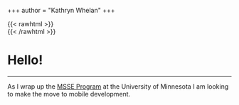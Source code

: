 +++
author = "Kathryn Whelan"
+++

<!--
This file is left intentionally empty by default to be backward compatible with initial theme setup.

Although the theme has advanced a little bit and it now allows to specify the content on the main page (even if the list of posts/articles is not intended).
This can be:
- with the list of posts/articles (default: `mainSections = ["post"]) or
- without the list of posts/articles (by setting `mainSections = [""]`)


-->

{{< rawhtml >}}
<br />
{{< /rawhtml >}}
# Hello!
***

As I wrap up the [MSSE Program](https://cse.umn.edu/msse) at the University of Minnesota I am looking to make the move to mobile development.

<!-- Why Switch To Mobile
+ way of the future
+ how much often phones are Used
+ want to have input in user interaction/design -->
